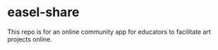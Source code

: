 # easel-share
This repo is for an online community app for educators to facilitate art projects online.

